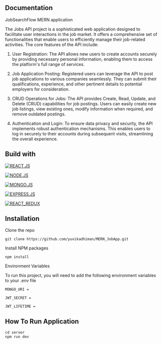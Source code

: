 
## Documentation
JobSearchFlow MERN application

The Jobs API project is a sophisticated web application designed to facilitate user interactions in the job market. It offers a comprehensive set of functionalities that enable users to efficiently manage their job-related activities.
The core features of the API include:
 1) User Registration: The API allows new users to create accounts securely by providing necessary personal information, enabling them to access the platform's full range of services.

 2) Job Application Posting: Registered users can leverage the API to post job applications to various companies seamlessly. They can submit their qualifications, experience, and other pertinent details to potential employers for consideration.

 3) CRUD Operations for Jobs: The API provides Create, Read, Update, and Delete (CRUD) capabilities for job postings. Users can easily create new job listings, view existing ones, modify information when required, and remove outdated postings.
 
 4) Authentication and Login: To ensure data privacy and security, the API implements robust authentication mechanisms. This enables users to log in securely to their accounts during subsequent visits, streamlining the overall experience.





## Build with

[![REACT.JS](https://img.shields.io/badge/REACT.JS-green.svg)](https://react.dev/)

[![NODE.JS](https://img.shields.io/badge/NODE.JS-purple.svg)](https://nodejs.org/en)

[![MONGO.JS](https://img.shields.io/badge/MONGO_DB-red.svg)]( https://www.mongodb.com/)

[![EXPRESS.JS](https://img.shields.io/badge/EXPRESS.JS-blue.svg)](https://expressjs.com/)

[![REACT_REDUX](https://img.shields.io/badge/REACT_REDUX-yellow.svg)](https://react-redux.js.org/)


## Installation

Clone the repo
```
git clone https://github.com/yuvikadhiman/MERN_JobApp.git
```
Install NPM packages
```
npm install
```
Environment Variables

To run this project, you will need to add the following environment variables to your .env file

`MONGO_URI =`

`JWT_SECRET =`

`JWT_LIFETIME =`

## How To Run Application
```
cd server
npm run dev
```

 
